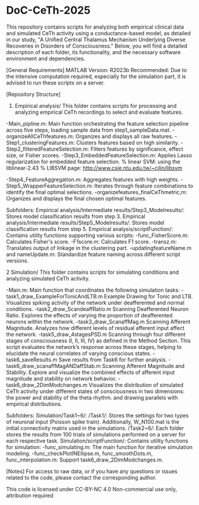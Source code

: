 # DoC-CeTh-2025
This repository contains scripts for analyzing both empirical clinical data and simulated CeTh activity using a conductance-based model, as detailed in our study, "A Unified Central Thalamus Mechanism Underlying Diverse Recoveries in Disorders of Consciousness." Below, you will find a detailed description of each folder, its functionality, and the necessary software environment and dependencies.

[General Requirements]
MATLAB Version: R2023b
Recommended: Due to the intensive computation required, especially for the simulation part, it is advised to run these scripts on a server.

[Repository Structure]
1. Empirical analysis/
This folder contains scripts for processing and analyzing empirical CeTh recordings to select and evaluate features.

-Main_pipline.m: 
    Main function orchestrating the feature selection pipeline across five steps, loading sample data from step1_sampleData.mat.
-organizeAllCeThfeatures.m:
    Organizes and displays all raw features.
-Step1_clusteringFeatures.m:
    Clusters features based on high similarity.
-Step2_filteredFeatureSelection.m: 
    Filters features by significance, effect size, or Fisher scores.
-Step3_EmbeddedFeatureSelection.m: 
    Applies Lasso regularization for embedded feature selection.
% linear SVM: using the liblinear-2.43
% LIBSVM page: http://www.csie.ntu.edu.tw/~cjlin/libsvm

-Step4_FeatureAggregation.m: 
    Aggregates features with high weights.
-Step5_WrapperFeatureSelection.m: 
    Iterates through feature combinations to identify the final optimal selections.
-organizefeatures_finalCeThmetric,m:
    Organizes and displays the final chosen optimal features.

Subfolders:
Empirical analysis/Intermediate results/Step3_Modelresults/: Stores model classification results from step 3.
Empirical analysis/Intermediate results/Step5_Modelresults/: Stores model classification results from step 5.
Empirical analysis/scriptFunction/: Contains utility functions supporting various scripts:
-func_FisherScore.m: 
    Calculates Fisher's score.
-F1score.m: 
    Calculates F1 score.
-transz.m: 
    Translates output of linkage in the clustering part.
-updatingfeatureName.m and nameUpdate.m: 
    Standardize feature naming across different script versions.


2 Simulation/
This folder contains scripts for simulating conditions and analyzing simulated CeTh activity.

-Main.m: 
    Main function that coordinates the following simulation tasks:
-task1_draw_ExampleForTonicAndLTB.m
    Example Drawing for Tonic and LTB. Visualizes spiking activity of the network under deafferented and normal conditions.
-task2_draw_ScandeaffRatio.m
    Scanning Deafferented Neuron Ratio. Explores the effects of varying the proportion of deafferented neurons within the network.
-task3_draw_ScanaffMag.m
    Scanning Afferent Magnitude. Analyzes how different levels of residual afferent input affect the network.
-task5_draw_4stagesPSD.m
    Scanning  through four different stages of consciousness (I, II, III, IV) as defined in the Method Section. This script evaluates the network’s response across these stages, helping to elucidate the neural correlates of varying conscious states.
-task6_saveResults.m
    Save results from Task6 for further analysis.
-task6_draw_scanaffMagANDaffStab.m
    Scanning Afferent Magnitude and Stability. Explore and visualize the combined effects of afferent input magnitude and stability on network behavior.
-task6_draw_2DimModchanges.m
    Visualizes the distribution of simulated CeTh activity under different states of consciousness in two dimensions: the power and stability of the theta rhythm. and drawing parallels with empirical distributions.

Subfolders:
Simulation/Task1~6/:
/Task1/: Stores the settings for two types of neuronal input (Poisson spike train). Additionally, W_N100.mat is the initial connectivity matrix used in the simulations.
/Task2~6/: Each folder stores the results from 100 trials of simulations performed on a server for each respective task.
Simulation/scriptFunction/: Contains utility functions for simulation:
-func_simulating.m: The main function for iterative simulation modeling.
-func_checkPlotINEllipse.m, func_smoothDots.m, func_interpolation.m: Support task6_draw_2DimModchanges.m.

[Notes]
For access to raw data, or if you have any questions or issues related to the code, please contact the corresponding author.

This code is licensed under CC-BY-NC 4.0
Non-commercial use only, attribution required
